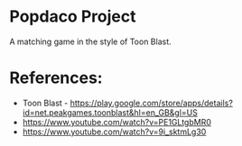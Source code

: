 # Popdaco Project
 A matching game in the style of Toon Blast.

# References:
 - Toon Blast - https://play.google.com/store/apps/details?id=net.peakgames.toonblast&hl=en_GB&gl=US
 - https://www.youtube.com/watch?v=PE1GLtgbMR0
 - https://www.youtube.com/watch?v=9i_sktmLg30
